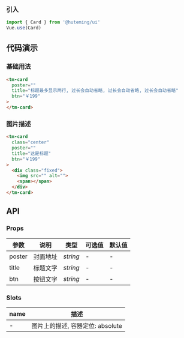
### 引入

```js
import { Card } from '@huteming/ui'
Vue.use(Card)
```

## 代码演示

### 基础用法

```html
<tm-card
  poster=""
  title="标题最多显示两行, 过长会自动省略, 过长会自动省略, 过长会自动省略"
  btn="￥199"
>
</tm-card>
```

### 图片描述

```html
<tm-card
  class="center"
  poster=""
  title="这是标题"
  btn="￥199"
>
  <div class="fixed">
    <img src="" alt="">
    <span></span>
  </div>
</tm-card>
```

## API

### Props

参数 | 说明 | 类型 | 可选值 | 默认值 |
----|--------|---------|---------|-----------|
poster | 封面地址 | *string* | - | - |
title | 标题文字 | *string* | - | - |
btn | 按钮文字 | *string* | - | - |

### Slots

| name | 描述 |
|------|--------|
| - | 图片上的描述, 容器定位: absolute |
